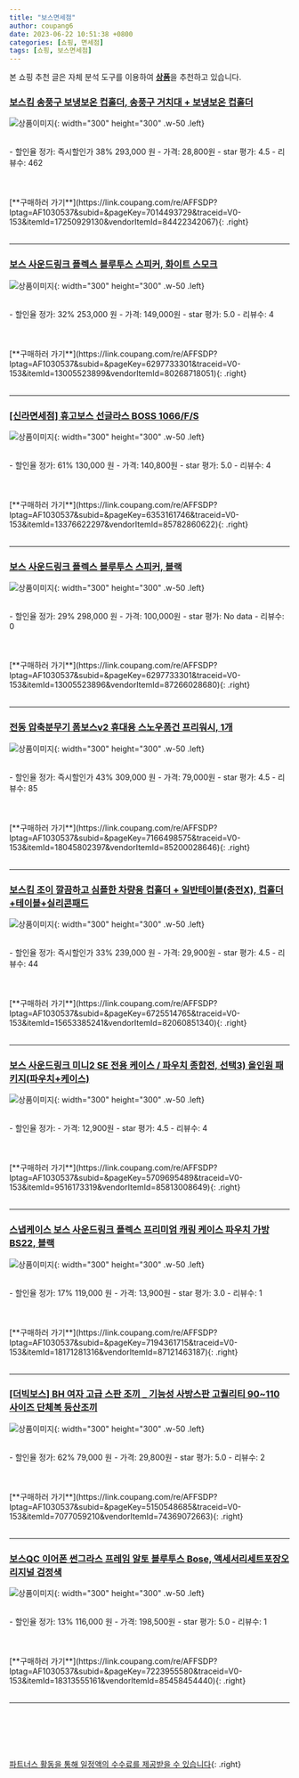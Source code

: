 ```yaml
---
title: "보스면세점"
author: coupang6
date: 2023-06-22 10:51:38 +0800
categories: [쇼핑, 면세점]
tags: [쇼핑, 보스면세점]
---
```


본 쇼핑 추천 글은 자체 분석 도구를 이용하여 [**상품**](https://link.coupang.com/a/bao1ui)을 추천하고 있습니다.

### [보스킴 송풍구 보냉보온 컵홀더, 송풍구 거치대 + 보냉보온 컵홀더](https://link.coupang.com/re/AFFSDP?lptag=AF1030537&subid=&pageKey=7014493729&traceid=V0-153&itemId=17250929130&vendorItemId=84422342067)

![상품이미지](https://thumbnail10.coupangcdn.com/thumbnails/remote/230x230ex/image/vendor_inventory/1000/4eaa0edb59b6f6b05f23d2571ce125e006cc155046b39573f3282645ba0b.jpg){: width="300" height="300" .w-50 .left}


<br>
- 할인율 정가: 즉시할인가 38%  293,000   원
- 가격: 28,800원
- star 평가: 4.5
- 리뷰수: 462
<br>
<br>
<br>
<br>
[**구매하러 가기**](https://link.coupang.com/re/AFFSDP?lptag=AF1030537&subid=&pageKey=7014493729&traceid=V0-153&itemId=17250929130&vendorItemId=84422342067){: .right}
<br>
<br>

---

### [보스 사운드링크 플렉스 블루투스 스피커, 화이트 스모크](https://link.coupang.com/re/AFFSDP?lptag=AF1030537&subid=&pageKey=6297733301&traceid=V0-153&itemId=13005523899&vendorItemId=80268718051)

![상품이미지](https://thumbnail8.coupangcdn.com/thumbnails/remote/230x230ex/image/retail/images/8048918718905718-41d7251b-d3ee-4b20-9c3c-17d3b9d3efc1.jpg){: width="300" height="300" .w-50 .left}


<br>
- 할인율 정가: 32%  253,000   원
- 가격: 149,000원
- star 평가: 5.0
- 리뷰수: 4
<br>
<br>
<br>
<br>
[**구매하러 가기**](https://link.coupang.com/re/AFFSDP?lptag=AF1030537&subid=&pageKey=6297733301&traceid=V0-153&itemId=13005523899&vendorItemId=80268718051){: .right}
<br>
<br>

---

### [[신라면세점] 휴고보스 선글라스 BOSS 1066/F/S](https://link.coupang.com/re/AFFSDP?lptag=AF1030537&subid=&pageKey=6353161746&traceid=V0-153&itemId=13376622297&vendorItemId=85782860622)

![상품이미지](https://thumbnail9.coupangcdn.com/thumbnails/remote/230x230ex/image/vendor_inventory/323d/3d0fc2469df8d8ba5fb07617666cb53b5f74a6a260ed93cea10480de280b.jpg){: width="300" height="300" .w-50 .left}


<br>
- 할인율 정가: 61%  130,000   원
- 가격: 140,800원
- star 평가: 5.0
- 리뷰수: 4
<br>
<br>
<br>
<br>
[**구매하러 가기**](https://link.coupang.com/re/AFFSDP?lptag=AF1030537&subid=&pageKey=6353161746&traceid=V0-153&itemId=13376622297&vendorItemId=85782860622){: .right}
<br>
<br>

---

### [보스 사운드링크 플렉스 블루투스 스피커, 블랙](https://link.coupang.com/re/AFFSDP?lptag=AF1030537&subid=&pageKey=6297733301&traceid=V0-153&itemId=13005523896&vendorItemId=87266028680)

![상품이미지](https://thumbnail7.coupangcdn.com/thumbnails/remote/230x230ex/image/vendor_inventory/d5e2/3989262d7ed27f41f0619fc74d046598555b49babfbd74aac1257edb1bdf.jpg){: width="300" height="300" .w-50 .left}


<br>
- 할인율 정가: 29%  298,000   원
- 가격: 100,000원
- star 평가: No data
- 리뷰수: 0
<br>
<br>
<br>
<br>
[**구매하러 가기**](https://link.coupang.com/re/AFFSDP?lptag=AF1030537&subid=&pageKey=6297733301&traceid=V0-153&itemId=13005523896&vendorItemId=87266028680){: .right}
<br>
<br>

---

### [전동 압축분무기 폼보스v2 휴대용 스노우폼건 프리워시, 1개](https://link.coupang.com/re/AFFSDP?lptag=AF1030537&subid=&pageKey=7166498575&traceid=V0-153&itemId=18045802397&vendorItemId=85200028646)

![상품이미지](https://thumbnail7.coupangcdn.com/thumbnails/remote/230x230ex/image/vendor_inventory/9e82/4275a754a19f0b813824a8bdf566599f09489e4a3f5a02bbc8502f323b70.jpg){: width="300" height="300" .w-50 .left}


<br>
- 할인율 정가: 즉시할인가 43%  309,000   원
- 가격: 79,000원
- star 평가: 4.5
- 리뷰수: 85
<br>
<br>
<br>
<br>
[**구매하러 가기**](https://link.coupang.com/re/AFFSDP?lptag=AF1030537&subid=&pageKey=7166498575&traceid=V0-153&itemId=18045802397&vendorItemId=85200028646){: .right}
<br>
<br>

---

### [보스킴 조이 깔끔하고 심플한 차량용 컵홀더 + 일반테이블(충전X), 컵홀더+테이블+실리콘패드](https://link.coupang.com/re/AFFSDP?lptag=AF1030537&subid=&pageKey=6725514765&traceid=V0-153&itemId=15653385241&vendorItemId=82060851340)

![상품이미지](https://thumbnail8.coupangcdn.com/thumbnails/remote/230x230ex/image/vendor_inventory/b813/e878db6601e18f1853f70ddfdbecf8cc74e150eb888b50b27072a97e9c94.jpg){: width="300" height="300" .w-50 .left}


<br>
- 할인율 정가: 즉시할인가 33%  239,000   원
- 가격: 29,900원
- star 평가: 4.5
- 리뷰수: 44
<br>
<br>
<br>
<br>
[**구매하러 가기**](https://link.coupang.com/re/AFFSDP?lptag=AF1030537&subid=&pageKey=6725514765&traceid=V0-153&itemId=15653385241&vendorItemId=82060851340){: .right}
<br>
<br>

---

### [보스 사운드링크 미니2 SE 전용 케이스 / 파우치 종합전, 선택3) 올인원 패키지(파우치+케이스)](https://link.coupang.com/re/AFFSDP?lptag=AF1030537&subid=&pageKey=5709695489&traceid=V0-153&itemId=9516173319&vendorItemId=85813008649)

![상품이미지](https://thumbnail9.coupangcdn.com/thumbnails/remote/230x230ex/image/vendor_inventory/84ae/d589cdb7cf9c679aafe4aa5b6074e77821aa43084689cd485eb74613ab3f.jpg){: width="300" height="300" .w-50 .left}


<br>
- 할인율 정가: 
- 가격: 12,900원
- star 평가: 4.5
- 리뷰수: 4
<br>
<br>
<br>
<br>
[**구매하러 가기**](https://link.coupang.com/re/AFFSDP?lptag=AF1030537&subid=&pageKey=5709695489&traceid=V0-153&itemId=9516173319&vendorItemId=85813008649){: .right}
<br>
<br>

---

### [스냅케이스 보스 사운드링크 플렉스 프리미엄 캐링 케이스 파우치 가방 BS22, 블랙](https://link.coupang.com/re/AFFSDP?lptag=AF1030537&subid=&pageKey=7194361715&traceid=V0-153&itemId=18171281316&vendorItemId=87121463187)

![상품이미지](https://thumbnail7.coupangcdn.com/thumbnails/remote/230x230ex/image/vendor_inventory/2245/87217c2ec5084cedc5914e33abf0b6f767400f56039da86c1200c381471e.jpg){: width="300" height="300" .w-50 .left}


<br>
- 할인율 정가: 17%  119,000   원
- 가격: 13,900원
- star 평가: 3.0
- 리뷰수: 1
<br>
<br>
<br>
<br>
[**구매하러 가기**](https://link.coupang.com/re/AFFSDP?lptag=AF1030537&subid=&pageKey=7194361715&traceid=V0-153&itemId=18171281316&vendorItemId=87121463187){: .right}
<br>
<br>

---

### [[더빅보스] BH 여자 고급 스판 조끼 _ 기능성 사방스판 고퀄리티 90~110 사이즈 단체복 등산조끼](https://link.coupang.com/re/AFFSDP?lptag=AF1030537&subid=&pageKey=5150548685&traceid=V0-153&itemId=7077059210&vendorItemId=74369072663)

![상품이미지](https://thumbnail6.coupangcdn.com/thumbnails/remote/230x230ex/image/vendor_inventory/5259/6f73565da23822d36b07255269138e13a5d530a3a873ee229d37591cac1b.jpg){: width="300" height="300" .w-50 .left}


<br>
- 할인율 정가: 62%  79,000   원
- 가격: 29,800원
- star 평가: 5.0
- 리뷰수: 2
<br>
<br>
<br>
<br>
[**구매하러 가기**](https://link.coupang.com/re/AFFSDP?lptag=AF1030537&subid=&pageKey=5150548685&traceid=V0-153&itemId=7077059210&vendorItemId=74369072663){: .right}
<br>
<br>

---

### [보스QC 이어폰 썬그라스 프레임 알토 블루투스 Bose, 액세서리세트포장오리지널 검정색](https://link.coupang.com/re/AFFSDP?lptag=AF1030537&subid=&pageKey=7223955580&traceid=V0-153&itemId=18313555161&vendorItemId=85458454440)

![상품이미지](https://thumbnail9.coupangcdn.com/thumbnails/remote/230x230ex/image/vendor_inventory/2ca8/4367fd8a971e194a1874fb2c31539b7ccd5d3d6cb36c0262c2410d0fbdc8.png){: width="300" height="300" .w-50 .left}


<br>
- 할인율 정가: 13%  116,000   원
- 가격: 198,500원
- star 평가: 5.0
- 리뷰수: 1
<br>
<br>
<br>
<br>
[**구매하러 가기**](https://link.coupang.com/re/AFFSDP?lptag=AF1030537&subid=&pageKey=7223955580&traceid=V0-153&itemId=18313555161&vendorItemId=85458454440){: .right}
<br>
<br>

---
<br><br><br><br><br> [파트너스 활동을 통해 일정액의 수수료를 제공받을 수 있습니다](https://link.coupang.com/a/bao1ui){: .right}